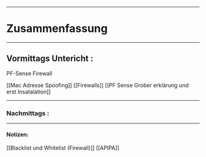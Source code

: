 

___

# Zusammenfassung








----

## Vormittags Untericht : 

PF-Sense
Firewall

[[Mac Adresse Spoofing]]
[[Firewalls]]
[[PF Sense Grober erklärung und erst Insatalation]]





----

### Nachmittags :







___

#### Notizen: 
[[Blacklist und Whitelist (Firewall)]]
[[APIPA]]
